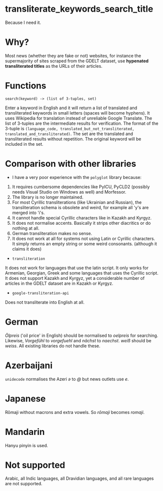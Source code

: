 # transliterate_keywords_search_title
Because I need it.

# Why?
Most news (whether they are fake or not) websites, for instance the supermajority of sites scraped from the GDELT dataset, use **hypenated transliterated titles** as the URLs of their articles.

# Functions
```
search(keyword) -> (list of 3-tuples, set)
```
Enter a keyword in English and it will return a list of translated and transliterated keywords in small letters (spaces will become hyphens). It uses Wikipedia for translation instead of unreliable Google Translate.
The list of 3-tuples are the intermediate results for verification. The format of the 3-tuple is `(language_code, translated_but_not_transliterated, translated_and_transliterated)`. The set are the translated and transliterated results without repetition. The original keyword will be included in the set.

# Comparison with other libraries
* I have a very poor experience with the `polyglot` library because:
1. It requires cumbersome dependencies like PyICU, PyCLD2 (possibly needs Visual Studio on Windows as well) and Morfessor.
2. The library is no longer maintained.
3. For most Cyrillic transliterations (like Ukrainian and Russian), the transliteration schema is obsolete and weird, for example all 'y's are merged into 'i's.
4. It cannot handle special Cyrillic characters like in Kazakh and Kyrgyz.
5. It does not normalise accents. Basically it strips other diacritics or do nothing at all.
6. German transliteration makes no sense.
7. It does not work at all for systems not using Latin or Cyrillic characters. It simply returns an empty string or some weird consonants. (although it claims it does)

* `transliteration`

It does not work for languages that use the latin script. It only works for Armenian, Georgian, Greek and some languages that uses the Cyrillic script. It does not support Kazakh and Kyrgyz, yet a considerable number of articles in the GDELT dataset are in Kazakh or Kyrgyz.

* `google-transliteration-api`

Does not transliterate into English at all.

# German
*Ölpreis* ('oil price' in English) should be normalised to *oelpreis* for searching. Likewise, *Vorgefühl* to *vorgefuehl* and *nächst* to *naechst*. *weiß* should be *weiss*. All existing libraries do not handle these.

# Azerbaijani
`unidecode` normalises the Azeri *ə* to *@* but news outlets use *e*.

# Japanese
Rōmaji without macrons and extra vowels. So *rōmaji* becomes *romaji*.

# Mandarin
Hanyu pinyin is used.

# Not supported
Arabic, all Indic languages, all Dravidian languages, and all rare languages are not supported.
